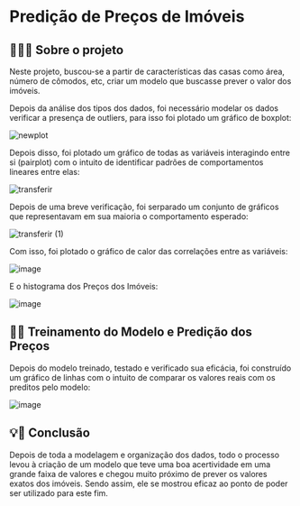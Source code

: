 # Predição de Preços de Imóveis

## 👨🏾‍🏫 Sobre o projeto

Neste projeto, buscou-se a partir de características das casas como área, número de cômodos, etc, criar um modelo que buscasse prever o valor dos imóveis.

Depois da análise dos tipos dos dados, foi necessário modelar os dados verificar a presença de outliers, para isso foi plotado um gráfico de boxplot:


![newplot](https://github.com/juanlucas7/Predicao_Precos/assets/149596266/fcd9c1ae-b612-4d40-8e12-aa351fc67130)

Depois disso, foi plotado um gráfico de todas as variáveis interagindo entre si (pairplot) com o intuito de identificar padrões de comportamentos lineares entre elas:

![transferir](https://github.com/juanlucas7/Predicao_Precos/assets/149596266/b7971098-0a00-4ba9-8152-3532bff82064)

Depois de uma breve verificação, foi serparado um conjunto de gráficos que representavam em sua maioria o comportamento esperado:

![transferir (1)](https://github.com/juanlucas7/Predicao_Precos/assets/149596266/0f1cf8d1-1f99-4d8c-8a6c-29d5b5ee9d05)

Com isso, foi plotado o gráfico de calor das correlações entre as variáveis:

![image](https://github.com/juanlucas7/Predicao_Precos/assets/149596266/1052b136-0c25-4c34-bb5e-5d6ba33380f6)

E o histograma dos Preços dos Imóveis:

![image](https://github.com/juanlucas7/Predicao_Precos/assets/149596266/e03d361b-34f9-4677-8c82-0fea1b2fc785)

## 💪🏾 Treinamento do Modelo e Predição dos Preços

Depois do modelo treinado, testado e verificado sua eficácia, foi construído um gráfico de linhas com o intuito de comparar os valores reais com os preditos pelo modelo:

![image](https://github.com/juanlucas7/Predicao_Precos/assets/149596266/260efc8a-3a22-4b5c-9da1-bfc8abd3e7fb)

## 💡🧠 Conclusão

Depois de toda a modelagem e organização dos dados, todo o processo levou à criação de um modelo que teve uma boa acertividade em uma grande faixa de valores e chegou muito próximo de prever os valores exatos dos imóveis. Sendo assim, ele se mostrou eficaz ao ponto de poder ser utilizado para este fim.









